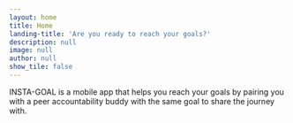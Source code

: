```yaml
---
layout: home
title: Home
landing-title: 'Are you ready to reach your goals?'
description: null
image: null
author: null
show_tile: false
---
```


INSTA-GOAL is a mobile app that helps you reach your goals by pairing you with a peer accountability buddy with the same goal to share the journey with. 
